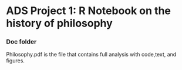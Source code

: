 # ADS Project 1:  R Notebook on the history of philosophy

### Doc folder

Philosophy.pdf is the file that contains full analysis with code,text, and figures. 

